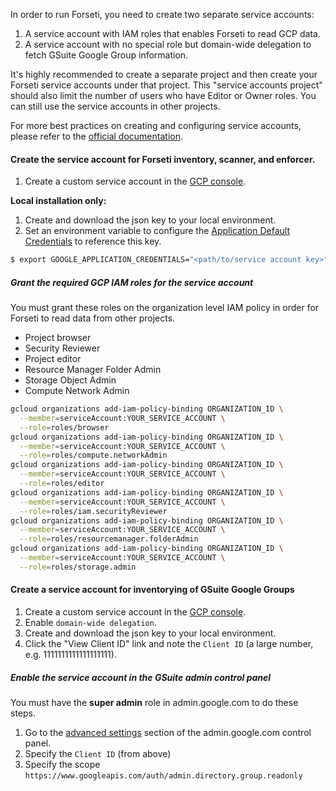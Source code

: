 In order to run Forseti, you need to create two separate service accounts:

 1. A service account with IAM roles that enables Forseti to read GCP data.
 1. A service account with no special role but domain-wide delegation to
 fetch GSuite Google Group information.

It's highly recommended to create a separate project and then create your
Forseti service accounts under that project. This "service accounts project"
should also limit the number of users who have Editor or Owner roles.
You can still use the service accounts in other projects.

For more best practices on creating and configuring service accounts, please
refer to the [official documentation](https://cloud.google.com/compute/docs/access/create-enable-service-accounts-for-instances#best_practices).

#### Create the service account for Forseti inventory, scanner, and enforcer.

1. Create a custom service account in the [GCP console](https://console.cloud.google.com/iam-admin/serviceaccounts).

**Local installation only:**
1. Create and download the json key to your local environment.
1. Set an environment variable to configure the [Application Default Credentials](https://developers.google.com/identity/protocols/application-default-credentials) to reference this key.

```sh
$ export GOOGLE_APPLICATION_CREDENTIALS="<path/to/service account key>"
```

##### Grant the required GCP IAM roles for the service account
You must grant these roles on the organization level IAM policy in order for Forseti to read data from other projects.

* Project browser
* Security Reviewer
* Project editor
* Resource Manager Folder Admin
* Storage Object Admin
* Compute Network Admin

```sh
gcloud organizations add-iam-policy-binding ORGANIZATION_ID \
  --member=serviceAccount:YOUR_SERVICE_ACCOUNT \
  --role=roles/browser
gcloud organizations add-iam-policy-binding ORGANIZATION_ID \
  --member=serviceAccount:YOUR_SERVICE_ACCOUNT \
  --role=roles/compute.networkAdmin
gcloud organizations add-iam-policy-binding ORGANIZATION_ID \
  --member=serviceAccount:YOUR_SERVICE_ACCOUNT \
  --role=roles/editor
gcloud organizations add-iam-policy-binding ORGANIZATION_ID \
  --member=serviceAccount:YOUR_SERVICE_ACCOUNT \
  --role=roles/iam.securityReviewer
gcloud organizations add-iam-policy-binding ORGANIZATION_ID \
  --member=serviceAccount:YOUR_SERVICE_ACCOUNT \
  --role=roles/resourcemanager.folderAdmin
gcloud organizations add-iam-policy-binding ORGANIZATION_ID \
  --member=serviceAccount:YOUR_SERVICE_ACCOUNT \
  --role=roles/storage.admin
```

#### Create a service account for inventorying of GSuite Google Groups
1. Create a custom service account in the [GCP console](https://console.cloud.google.com/iam-admin/serviceaccounts).
 1. Enable `domain-wide delegation`.
1. Create and download the json key to your local environment.
1. Click the "View Client ID" link and note the `Client ID` (a large number, e.g. 1111111111111111111).

##### Enable the service account in the GSuite admin control panel
You must have the **super admin** role in admin.google.com to do these steps.

1. Go to the [advanced settings](https://admin.google.com/ManageOauthClients)
section of the admin.google.com control panel.
 1. Specify the `Client ID` (from above)
 1. Specify the scope `https://www.googleapis.com/auth/admin.directory.group.readonly`
